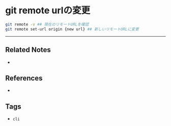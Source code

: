 # git remote urlの変更
```sh
git remote -v ## 現在のリモートURLを確認
git remote set-url origin {new url} ## 新しいリモートURLに変更
```

---
## Related Notes
- 

## References
- 

## Tags
- `cli` 